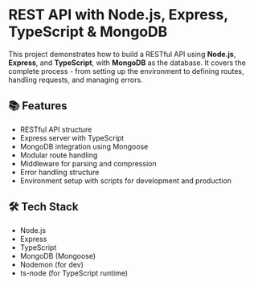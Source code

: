 # REST API with Node.js, Express, TypeScript & MongoDB

This project demonstrates how to build a RESTful API using **Node.js**, **Express**, and **TypeScript**, with **MongoDB** as the database. It covers the complete process - from setting up the environment to defining routes, handling requests, and managing errors.

## 📚 Features

- RESTful API structure
- Express server with TypeScript
- MongoDB integration using Mongoose
- Modular route handling
- Middleware for parsing and compression
- Error handling structure
- Environment setup with scripts for development and production

## 🛠 Tech Stack

- Node.js  
- Express  
- TypeScript  
- MongoDB (Mongoose)  
- Nodemon (for dev)  
- ts-node (for TypeScript runtime)  
